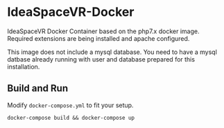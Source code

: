 # IdeaSpaceVR-Docker
IdeaSpaceVR Docker Container based on the php7.x docker image. Required extensions are being installed and apache configured.

This image does not include a mysql database. You need to have a mysql datbase already running with user and database prepared for this installation.

## Build and Run

Modify `docker-compose.yml` to fit your setup. 
```
docker-compose build && docker-compose up 
```
